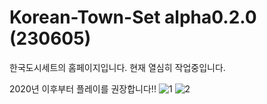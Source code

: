 # Korean-Town-Set alpha0.2.0 (230605)

한국도시세트의 홈페이지입니다. 현재 열심히 작업중입니다. 

2020년 이후부터 플레이를 권장합니다!!
![1](https://github.com/SerpensNebula/Korean-Town-Set/assets/75788864/b8b3841d-f688-43b9-9bd2-d787630d7a31)
![2](https://github.com/SerpensNebula/Korean-Town-Set/assets/75788864/aca0ebf3-22ea-415b-9e1e-72d71bce378b)

